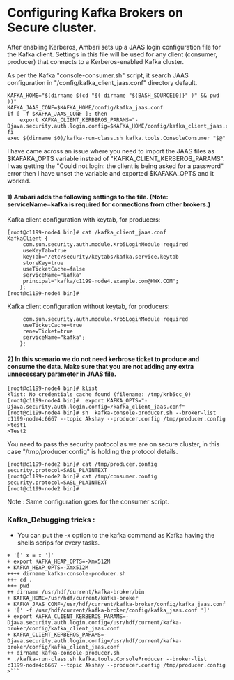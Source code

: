 
Configuring Kafka Brokers on Secure cluster.
===============

   After enabling Kerberos, Ambari sets up a JAAS login configuration file for the Kafka client. Settings in this file will be used for any client (consumer, producer) that connects to a Kerberos-enabled Kafka cluster.

As per the Kafka "console-consumer.sh" script, it search JAAS configuration in "/config/kafka_client_jaas.conf" directory default.

```# check if kafka_jaas.conf in config , only enable client_kerberos_params in secure mode.
KAFKA_HOME="$(dirname $(cd "$( dirname "${BASH_SOURCE[0]}" )" && pwd ))"
KAFKA_JAAS_CONF=$KAFKA_HOME/config/kafka_jaas.conf
if [ -f $KAFKA_JAAS_CONF ]; then
    export KAFKA_CLIENT_KERBEROS_PARAMS="-Djava.security.auth.login.config=$KAFKA_HOME/config/kafka_client_jaas.conf"
fi
exec $(dirname $0)/kafka-run-class.sh kafka.tools.ConsoleConsumer "$@"
````

I have came across an issue where you need to import the JAAS files as $KAFAKA_OPTS variable instead of "KAFKA_CLIENT_KERBEROS_PARAMS". I was getting the "Could not login: the client is being asked for a password" error then I have unset the variable and exported $KAFAKA_OPTS and it worked.


#### 1) Ambari adds the following settings to the file. (Note: serviceName=kafka is required for connections from other brokers.)

Kafka client configuration with keytab, for producers:

```
[root@c1199-node4 bin]# cat /kafka_client_jaas.conf 
KafkaClient {
     com.sun.security.auth.module.Krb5LoginModule required
     useKeyTab=true
     keyTab="/etc/security/keytabs/kafka.service.keytab
     storeKey=true
     useTicketCache=false
     serviceName="kafka"
     principal="kafka/c1199-node4.example.com@HWX.COM";
    };
[root@c1199-node4 bin]#
```

Kafka client configuration without keytab, for producers:

```KafkaClient {
     com.sun.security.auth.module.Krb5LoginModule required
     useTicketCache=true
     renewTicket=true
     serviceName="kafka";
    };
 ```

#### 2) In this scenario we do not need kerbrose ticket to produce and consume the data. Make sure that you are not adding any extra unnecessary parameter in JAAS file. 

```
[root@c1199-node4 bin]# klist 
klist: No credentials cache found (filename: /tmp/krb5cc_0)
[root@c1199-node4 bin]#  export KAFKA_OPTS="-Djava.security.auth.login.config=/kafka_client_jaas.conf"
[root@c1199-node4 bin]# sh  kafka-console-producer.sh --broker-list c1199-node4:6667 --topic Akshay --producer.config /tmp/producer.config
>test1
>Test2
```
You need to pass the security protocol as we are on secure cluster, in this case "/tmp/producer.config" is holding the protocol details.

```
[root@c1199-node2 bin]# cat /tmp/producer.config 
security.protocol=SASL_PLAINTEXT
[root@c1199-node2 bin]# cat /tmp/consumer.config 
security.protocol=SASL_PLAINTEXT
[root@c1199-node2 bin]# 
```

Note : Same configuration goes for the consumer script. 

### Kafka_Debugging tricks :

 - You can put the -x option to the kafka command as Kafka having the shells scrips for every tasks.


```[root@c1199-node4 bin]# sh -x kafka-console-producer.sh --broker-list c1199-node4:6667 --topic Akshay --producer.config /tmp/producer.config
+ '[' x = x ']'
+ export KAFKA_HEAP_OPTS=-Xmx512M
+ KAFKA_HEAP_OPTS=-Xmx512M
++++ dirname kafka-console-producer.sh
+++ cd .
+++ pwd
++ dirname /usr/hdf/current/kafka-broker/bin
+ KAFKA_HOME=/usr/hdf/current/kafka-broker
+ KAFKA_JAAS_CONF=/usr/hdf/current/kafka-broker/config/kafka_jaas.conf
+ '[' -f /usr/hdf/current/kafka-broker/config/kafka_jaas.conf ']'
+ export KAFKA_CLIENT_KERBEROS_PARAMS=-Djava.security.auth.login.config=/usr/hdf/current/kafka-broker/config/kafka_client_jaas.conf
+ KAFKA_CLIENT_KERBEROS_PARAMS=-Djava.security.auth.login.config=/usr/hdf/current/kafka-broker/config/kafka_client_jaas.conf
++ dirname kafka-console-producer.sh
+ ./kafka-run-class.sh kafka.tools.ConsoleProducer --broker-list c1199-node4:6667 --topic Akshay --producer.config /tmp/producer.config
>```
